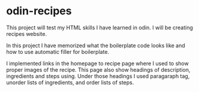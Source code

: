 # odin-recipes
This project will test my HTML skills I have learned in odin.
I will be creating recipes website.

In this project I have memorized what the boilerplate code looks like and how to use automatic filler for boilerplate.

I implemented links in the homepage to recipe page where I used to show proper images of the recipe.
This page also show headings of description, ingredients and steps using.
Under those headings I used paragaraph tag, unorder lists of ingredients, and order lists of steps.
